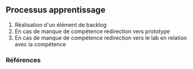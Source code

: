 
## Processus apprentissage

1. Réalisation d'un élément de backlog
2. En cas de manque de compétence redirection vers prototype
3. En cas de manque de compétence redirection vers le lab en relation avec la compétence

### Références
